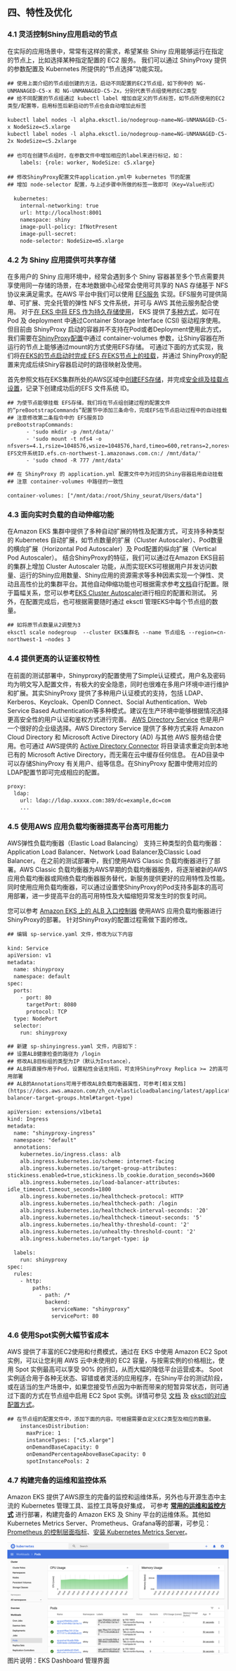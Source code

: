 ## 四、特性及优化

### 4.1 灵活控制Shiny应用启动的节点

在实际的应用场景中，常常有这样的需求，希望某些 Shiny 应用能够运行在指定的节点上，比如选择某种指定配置的 EC2 服务。
我们可以通过 ShinyProxy 提供的参数配置及 Kubernetes 所提供的“节点选择”功能实现。


```
## 使用上面介绍的节点组创建的方法，启动不同配置的EC2节点组，如下例中的 NG-UNMANAGED-C5-x 和 NG-UNMANAGED-C5-2x，分别代表节点组使用的EC2类型
## 给不同配置的节点组通过 kubectl label 增加自定义的节点标签，如节点所使用的EC2类型/配置等，启用标签后新启动的节点也会自动增加此标签

kubectl label nodes -l alpha.eksctl.io/nodegroup-name=NG-UNMANAGED-C5-x NodeSize=c5.xlarge
kubectl label nodes -l alpha.eksctl.io/nodegroup-name=NG-UNMANAGED-C5-2x NodeSize=c5.2xlarge

## 也可在创建节点组时，在参数文件中增加相应的label来进行标记，如：
    labels: {role: worker, NodeSize: c5.xlarge}

## 修改ShinyProxy配置文件application.yml中 kubernetes 节的配置
## 增加 node-selector 配置，与上述步骤中所做的标签一致即可（Key=Value形式） 

  kubernetes:
    internal-networking: true
    url: http://localhost:8001
    namespace: shiny
    image-pull-policy: IfNotPresent
    image-pull-secret:
    node-selector: NodeSize=m5.xlarge

```

### 4.2 为 Shiny 应用提供可共享存储

在多用户的 Shiny 应用环境中，经常会遇到多个 Shiny 容器甚至多个节点需要共享使用同一存储的场景，在本地数据中心经常会使用可共享的 NAS 存储基于 NFS 协议来满足需求。在AWS 平台中我们可以使用 [EFS服务](https://aws.amazon.com/cn/efs/) 实现。EFS服务可提供简单、可扩展、完全托管的弹性 NFS 文件系统，并可与 AWS 其他云服务配合使用。
对于[在 EKS 中将 EFS 作为持久存储使用](https://aws.amazon.com/cn/premiumsupport/knowledge-center/eks-persistent-storage/)， EKS 提供了[多种方式](https://github.com/kubernetes-incubator/external-storage/tree/master/aws/efs)，如可在 Pod 及 deployment 中通过Container Storage Interface (CSI) 驱动程序使用。但目前由 ShinyProxy 启动的容器并不支持在Pod或者Deployment使用此方式，我们需要在[ShinyProxy配置](https://www.shinyproxy.io/configuration/)中通过 container-volumes 参数，让Shiny容器在所运行的节点上能够通过mount的方式使用EFS存储。
可通过下面的方式实现，我们将[在EKS的节点启动时完成 EFS 在EKS节点上的挂载](https://github.com/weaveworks/eksctl/blob/master/examples/05-advanced-nodegroups.yaml)，并通过 ShinyProxy的配置来完成后续Shiry容器启动时的路径映射及使用。

首先参照文档在EKS集群所处的AWS区域中[创建EFS存储](https://docs.aws.amazon.com/zh_cn/efs/latest/ug/creating-using.html)，并完成[安全组及挂载点设置](https://docs.aws.amazon.com/zh_cn/efs/latest/ug/mounting-fs.html)，记录下创建成功后的EFS 文件系统 ID。

```
## 为使节点能够挂载 EFS存储，我们将在节点组创建过程的配置文件的“preBootstrapCommands”配置节中添加三条命令，完成EFS在节点启动过程中的自动挂载
## 注意修改第二条指令中的 EFS服务ID
preBootstrapCommands:
      - 'sudo mkdir -p /mnt/data/'
      - 'sudo mount -t nfs4 -o nfsvers=4.1,rsize=1048576,wsize=1048576,hard,timeo=600,retrans=2,noresvport EFS文件系统ID.efs.cn-northwest-1.amazonaws.com.cn:/ /mnt/data/'
      - 'sudo chmod -R 777 /mnt/data'

```

```
## 在 ShinyProxy 的 application.yml 配置文件中为对应的Shiny容器启用自动挂载
## 注意 container-volumes 中路径的一致性

container-volumes: ["/mnt/data:/root/Shiny_seurat/Users/data"]

```

### 4.3 面向实时负载的自动伸缩功能

在Amazon EKS 集群中提供了多种自动扩展的特性及配置方式，可支持多种类型的 Kubernetes 自动扩展，如节点数量的扩展（Cluster Autoscaler）、Pod数量的横向扩展（Horizontal Pod Autoscaler）及 Pod配置的纵向扩展（Vertical Pod Autoscaler）。
 结合ShinyProxy的特征，我们可以通过在Amazon EKS目前的集群上增加 Cluster Autoscaler 功能，从而实现EKS可根据用户并发访问数量、运行的Shiny应用数量、Shiny应用的资源需求等多种因素实现一个弹性、灵动且高性价比的集群平台。其他自动伸缩功能也可根据需求参考[文档](https://docs.aws.amazon.com/zh_cn/eks/latest/userguide/autoscaling.html)自行配置。限于篇幅关系，您可以参考[EKS Cluster Autoscaler](https://docs.aws.amazon.com/zh_cn/eks/latest/userguide/cluster-autoscaler.html)进行相应的配置和测试。
另外，在配置完成后，也可根据需要随时通过 eksctl 管理EKS中每个节点组的数量。

```
## 如将原节点数量从2调整为3
eksctl scale nodegroup  --cluster EKS集群名 --name 节点组名 --region=cn-northwest-1 —nodes 3

```

### 4.4 提供更高的认证鉴权特性

在前面的测试部署中，Shinyproxy的配置使用了Simple认证模式，用户名及密码均为明文写入配置文件，有极大的安全隐患，同时也很难在多用户环境中进行维护和扩展。其实ShinyProxy 提供了多种用户认证模式的支持，包括 LDAP、Kerberos、Keycloak、OpenID Connect、Social Authentication、Web Service Based Authentication等多种模式。建议在生产环境中能够根据情况选择更高安全性的用户认证和鉴权方式进行完善。
[AWS Directory Service](https://docs.aws.amazon.com/zh_cn/directoryservice/latest/admin-guide/what_is.html) 也是用户一个很好的企业级选择。AWS Directory Service 提供了多种方式来将 Amazon Cloud Directory 和 Microsoft Active Directory (AD) 与其他 AWS 服务结合使用。也可通过 AWS提供的 [Active Directory Connector](https://docs.aws.amazon.com/zh_cn/directoryservice/latest/admin-guide/directory_ad_connector.html)
将目录请求重定向到本地已有的 Microsoft Active Directory，而无需在云中缓存任何信息。 在AD目录中可以存储ShinyProxy 有关用户、组等信息。在ShinyProxy 配置中使用对应的LDAP配置节即可完成相应的配置。

```
proxy:
  ldap:
    url: ldap://ldap.xxxxx.com:389/dc=example,dc=com
    ...
```

### 4.5 使用AWS 应用负载均衡器提高平台高可用能力

AWS弹性负载均衡器（Elastic Load Balancing） 支持三种类型的负载均衡器：Application Load Balancer、Network Load Balancer及Classic Load Balancer。 在之前的测试部署中，我们使用AWS Classic 负载均衡器进行了部署。AWS Classic 负载均衡器为AWS早期的负载均衡器服务，将逐渐被新的AWS 应用负载均衡器或网络负载均衡器服务替代，新服务提供更好的应用特性及性能。
同时使用应用负载均衡器，可以通过设置使ShinyProxy的Pod支持多副本的高可用部署，进一步提高平台的高可用特性及大幅缩短异常发生时的恢复时间。

您可以参考 [Amazon EKS 上的 ALB 入口控制器](https://docs.aws.amazon.com/zh_cn/eks/latest/userguide/alb-ingress.html) 使用AWS 应用负载均衡器进行ShinyProxy的部署。
针对ShinyProxy的配置过程需做下面的修改。

```
## 编辑 sp-service.yaml 文件，修改为以下内容

kind: Service
apiVersion: v1
metadata:
  name: shinyproxy
  namespace: default
spec:
  ports:
    - port: 80
      targetPort: 8080
      protocol: TCP
  type: NodePort
  selector:
    run: shinyproxy
```

```
## 新建 sp-shinyingress.yaml 文件，内容如下：
## 设置ALB健康检查的路径为 /login
## 修改ALB目标组的类型为IP（默认为Instance），
## ALB将直接作用于Pod，设置粘性会话支持后，可支持ShinyProxy Replica >= 2的高可用部署
## ALB的Annotations可用于修改ALB负载均衡器属性，可参考[相关文档](https://docs.aws.amazon.com/zh_cn/elasticloadbalancing/latest/application/load-balancer-target-groups.html#target-type) 

apiVersion: extensions/v1beta1
kind: Ingress
metadata:
  name: "shinyproxy-ingress"
  namespace: "default"
  annotations:
    kubernetes.io/ingress.class: alb
    alb.ingress.kubernetes.io/scheme: internet-facing
    alb.ingress.kubernetes.io/target-group-attributes: stickiness.enabled=true,stickiness.lb_cookie.duration_seconds=3600
    alb.ingress.kubernetes.io/load-balancer-attributes: idle_timeout.timeout_seconds=1800
    alb.ingress.kubernetes.io/healthcheck-protocol: HTTP
    alb.ingress.kubernetes.io/healthcheck-path: /login
    alb.ingress.kubernetes.io/healthcheck-interval-seconds: '20'
    alb.ingress.kubernetes.io/healthcheck-timeout-seconds: '5'
    alb.ingress.kubernetes.io/healthy-threshold-count: '2'
    alb.ingress.kubernetes.io/unhealthy-threshold-count: '2'
    alb.ingress.kubernetes.io/target-type: ip

  labels:
    run: shinyproxy
spec:
  rules:
    - http:
        paths:
          - path: /*
            backend:
              serviceName: "shinyproxy"
              servicePort: 80
```

### 4.6 使用Spot实例大幅节省成本

AWS 提供了丰富的EC2使用和付费模式，通过在 EKS 中使用 Amazon EC2 Spot 实例，可以让您利用 AWS 云中未使用的 EC2 容量，与按需实例的价格相比，使用 Spot 实例最高可以享受 90% 的折扣，从而大幅的降低平台运营成本。
Spot 实例适合用于各种无状态、容错或者灵活的应用程序，在Shiny平台的测试阶段，或在适当的生产场景中，如果您接受节点因为中断而带来的短暂异常状态，则可通过下面的方式在节点组中启用 EC2 Spot 实例。详情可参见 [文档](https://aws.amazon.com/cn/blogs/compute/run-your-kubernetes-workloads-on-amazon-ec2-spot-instances-with-amazon-eks/) 及 [eksctl的对应配置方式](https://eksctl.io/usage/spot-instances/)。

```
## 在节点组的配置文件中，添加下面的内容。可根据需要自定义EC2类型及相应的数量。
    instancesDistribution:
      maxPrice: 1
      instanceTypes: ["c5.xlarge"]
      onDemandBaseCapacity: 0
      onDemandPercentageAboveBaseCapacity: 0
      spotInstancePools: 2

```

### 4.7 构建完备的运维和监控体系

Amazon EKS 提供了AWS原生的完备的监控和运维体系，另外也与开源生态中主流的 Kubernetes 管理工具、监控工具等良好集成， 可参考 **[常用的运维和监控方式](https://github.com/MMichael-S/ShinyProxyOnEKS-China/blob/master/doc/III-Monitor.md)** 进行部署，构建完备的 Amazon EKS 及 Shiny 平台的运维体系。其他如 Kubernetes Metrics Server、Prometheus、Grafana等的部署，可参见：[Prometheus 的控制层面指标](https://docs.aws.amazon.com/zh_cn/eks/latest/userguide/prometheus.html)、[安装 Kubernetes Metrics Server](https://docs.aws.amazon.com/zh_cn/eks/latest/userguide/metrics-server.html)。

![EKS Dashboard](https://github.com/MMichael-S/ShinyProxyOnEKS-China/blob/master/img/dashboard.png)
图片说明：EKS Dashboard 管理界面

